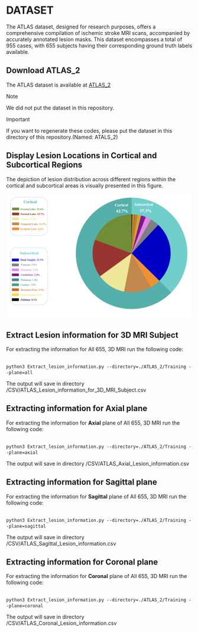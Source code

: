 # DATASET

The ATLAS dataset, designed for research purposes, offers a comprehensive compilation of ischemic stroke MRI scans, accompanied by accurately annotated lesion masks.
 This dataset encompasses a total of 955 cases, with 655 subjects having their corresponding ground truth labels available.


## Download ATLAS_2
The ATLAS dataset is available at [ATLAS_2](http://fcon_1000.projects.nitrc.org/indi/retro/atlas.html)

> [!NOTE]
> We did not put the dataset in this repository.

> [!IMPORTANT]
> If you want to regenerate these codes, please put the dataset in this directory of this repository.(Named: ATALS_2)



## Display Lesion Locations in Cortical and Subcortical Regions

The depiction of lesion distribution across different regions within the cortical and subcortical areas is visually presented in this figure.

![Figure](./figures/cortical_subcortical_distribution.png)



## Extract Lesion information for 3D MRI Subject

For extracting the information for All 655, 3D MRI run the following code:


``` 

python3 Extract_lesion_information.py --directory=./ATLAS_2/Training --plane=all  

```
The output will save in directory /CSV/ATLAS_Lesion_information_for_3D_MRI_Subject.csv

## Extracting information for Axial plane

For extracting the information for **Axial** plane of  All 655, 3D MRI run the following code:


```

python3 Extract_lesion_information.py --directory=./ATLAS_2/Training --plane=axial

```       
The output will save in directory /CSV/ATLAS_Axial_Lesion_information.csv


## Extracting information for Sagittal plane 



For extracting the information for **Sagittal** plane of  All 655, 3D MRI run the following code:



```

python3 Extract_lesion_information.py --directory=./ATLAS_2/Training --plane=sagittal

```       
The output will save in directory /CSV/ATLAS_Sagittal_Lesion_information.csv


## Extracting information for Coronal plane 



For extracting the information for **Coronal** plane of  All 655, 3D MRI run the following code:


```

python3 Extract_lesion_information.py --directory=./ATLAS_2/Training --plane=coronal

```       
The output will save in directory /CSV/ATLAS_Coronal_Lesion_information.csv







